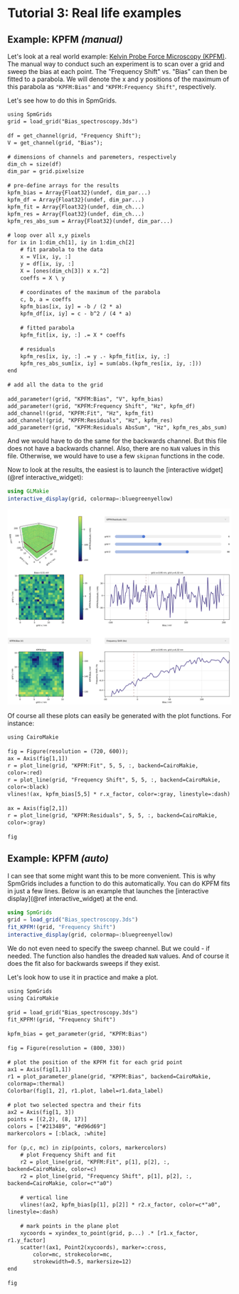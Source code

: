 # Tutorial 3: Real life examples

## Example: KPFM _(manual)_

Let's look at a real world example: [Kelvin Probe Force Microscopy (KPFM)](https://en.wikipedia.org/wiki/Kelvin_probe_force_microscope). The manual way to conduct such an experiment is to scan over a grid and sweep the bias at each point. The "Frequency Shift" vs. "Bias" can then be fitted to a parabola. We will denote the x and y positions of the maximum of this parabola as `"KPFM:Bias"` and `"KPFM:Frequency Shift"`, respectively.

Let's see how to do this in SpmGrids.

```@example kpfm
using SpmGrids
grid = load_grid("Bias_spectroscopy.3ds")

df = get_channel(grid, "Frequency Shift");
V = get_channel(grid, "Bias");

# dimensions of channels and paremeters, respectively
dim_ch = size(df)
dim_par = grid.pixelsize

# pre-define arrays for the results
kpfm_bias = Array{Float32}(undef, dim_par...)
kpfm_df = Array{Float32}(undef, dim_par...)
kpfm_fit = Array{Float32}(undef, dim_ch...)
kpfm_res = Array{Float32}(undef, dim_ch...)
kpfm_res_abs_sum = Array{Float32}(undef, dim_par...)

# loop over all x,y pixels
for ix in 1:dim_ch[1], iy in 1:dim_ch[2]
    # fit parabola to the data
    x = V[ix, iy, :]
    y = df[ix, iy, :]
    X = [ones(dim_ch[3]) x x.^2]
    coeffs = X \ y

    # coordinates of the maximum of the parabola
    c, b, a = coeffs
    kpfm_bias[ix, iy] = -b / (2 * a)
    kpfm_df[ix, iy] = c - b^2 / (4 * a)

    # fitted parabola
    kpfm_fit[ix, iy, :] .= X * coeffs

    # residuals
    kpfm_res[ix, iy, :] .= y .- kpfm_fit[ix, iy, :]
    kpfm_res_abs_sum[ix, iy] = sum(abs.(kpfm_res[ix, iy, :]))
end

# add all the data to the grid

add_parameter!(grid, "KPFM:Bias", "V", kpfm_bias)
add_parameter!(grid, "KPFM:Frequency Shift", "Hz", kpfm_df)
add_channel!(grid, "KPFM:Fit", "Hz", kpfm_fit)
add_channel!(grid, "KPFM:Residuals", "Hz", kpfm_res)
add_parameter!(grid, "KPFM:Residuals AbsSum", "Hz", kpfm_res_abs_sum)
```

And we would have to do the same for the backwards channel. But this file does not have a backwards channel. Also, there are no `NaN` values in this file. Otherwise, we would have to use a few `skipnan` functions in the code.

Now to look at the results, the easiest is to launch the [interactive widget](@ref interactive_widget):

```julia
using GLMakie
interactive_display(grid, colormap=:bluegreenyellow)
```

![screenshot of interactive display](demo_interactive_kpfm.png)

Of course all these plots can easily be generated with the plot functions. For instance:

```@example kpfm
using CairoMakie

fig = Figure(resolution = (720, 600));
ax = Axis(fig[1,1])
r = plot_line(grid, "KPFM:Fit", 5, 5, :, backend=CairoMakie, color=:red)
r = plot_line(grid, "Frequency Shift", 5, 5, :, backend=CairoMakie, color=:black)
vlines!(ax, kpfm_bias[5,5] * r.x_factor, color=:gray, linestyle=:dash)

ax = Axis(fig[2,1])
r = plot_line(grid, "KPFM:Residuals", 5, 5, :, backend=CairoMakie, color=:gray)

fig
```

## Example: KPFM _(auto)_

I can see that some might want this to be more convenient. This is why SpmGrids includes a function to do this automatically. You can do KPFM fits in just a few lines. Below is an example that
launches the [interactive display](@ref interactive_widget) at the end.

```julia
using SpmGrids
grid = load_grid("Bias_spectroscopy.3ds")
fit_KPFM!(grid, "Frequency Shift") 
interactive_display(grid, colormap=:bluegreenyellow)
```

We do not even need to specify the sweep channel. But we could - if needed. The function also handles the dreaded `NaN` values. And of course it does the fit also for backwards sweeps if they exist.

Let's look how to use it in practice and make a plot.

```@example kpfm_auto
using SpmGrids
using CairoMakie

grid = load_grid("Bias_spectroscopy.3ds")
fit_KPFM!(grid, "Frequency Shift") 

kpfm_bias = get_parameter(grid, "KPFM:Bias")

fig = Figure(resolution = (800, 330))

# plot the position of the KPFM fit for each grid point
ax1 = Axis(fig[1,1])
r1 = plot_parameter_plane(grid, "KPFM:Bias", backend=CairoMakie, colormap=:thermal)
Colorbar(fig[1, 2], r1.plot, label=r1.data_label)

# plot two selected spectra and their fits
ax2 = Axis(fig[1, 3])
points = [(2,2), (8, 17)]
colors = ["#213489", "#d96d69"]
markercolors = [:black, :white]

for (p,c, mc) in zip(points, colors, markercolors)
    # plot Frequency Shift and fit
    r2 = plot_line(grid, "KPFM:Fit", p[1], p[2], :, backend=CairoMakie, color=c)
    r2 = plot_line(grid, "Frequency Shift", p[1], p[2], :, backend=CairoMakie, color=c*"a0")

    # vertical line
    vlines!(ax2, kpfm_bias[p[1], p[2]] * r2.x_factor, color=c*"a0", linestyle=:dash)

    # mark points in the plane plot
    xycoords = xyindex_to_point(grid, p...) .* [r1.x_factor, r1.y_factor]
    scatter!(ax1, Point2(xycoords), marker=:cross, 
        color=mc, strokecolor=mc, 
        strokewidth=0.5, markersize=12)
end

fig 
```

